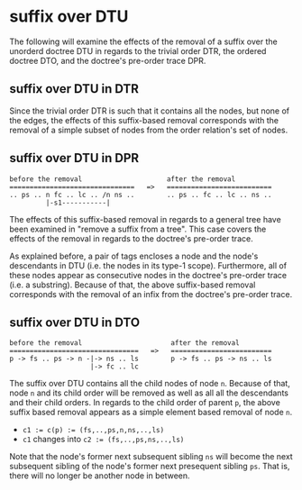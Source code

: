 
<!-- ======================================================================= -->
# suffix over DTU

The following will examine the effects of the removal of a suffix over the
unorderd doctree DTU in regards to the trivial order DTR, the ordered doctree
DTO, and the doctree's pre-order trace DPR.

<!-- ======================================================================= -->
## suffix over DTU in DTR

Since the trivial order DTR is such that it contains all the nodes, but none
of the edges, the effects of this suffix-based removal corresponds with the
removal of a simple subset of nodes from the order relation's set of nodes.

<!-- ======================================================================= -->
## suffix over DTU in DPR

```
before the removal                     after the removal
===============================   =>   ==========================
.. ps .. n fc .. lc .. /n ns ..        .. ps .. fc .. lc .. ns ..
         |-s1-----------|
```

The effects of this suffix-based removal in regards to a general tree have been
examined in "remove a suffix from a tree". This case covers the effects of the
removal in regards to the doctree's pre-order trace.

As explained before, a pair of tags encloses a node and the node's descendants
in DTU (i.e. the nodes in its type-1 scope). Furthermore, all of these nodes
appear as consecutive nodes in the doctree's pre-order trace (i.e. a substring).
Because of that, the above suffix-based removal corresponds with the removal
of an infix from the doctree's pre-order trace.

<!-- ======================================================================= -->
## suffix over DTU in DTO

```
before the removal                      after the removal
================================   =>   =========================
p -> fs .. ps -> n -|-> ns .. ls        p -> fs .. ps -> ns .. ls
                    |-> fc .. lc
```

The suffix over DTU contains all the child nodes of node `n`. Because of that,
node `n` and its child order will be removed as well as all all the descendants
and their child orders. In regards to the child order of parent `p`, the above
suffix based removal appears as a simple element based removal of node `n`.

* `c1 := c(p) := (fs,..,ps,n,ns,..,ls)`
* `c1` changes into `c2 := (fs,..,ps,ns,..,ls)`

Note that the node's former next subsequent sibling `ns` will become the next
subsequent sibling of the node's former next presequent sibling `ps`. That is,
there will no longer be another node in between.
